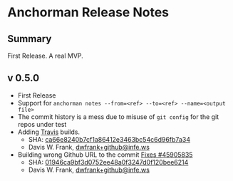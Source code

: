 # Anchorman Release Notes

## Summary

First Release. A real MVP.

## v 0.5.0

* First Release
* Support for `anchorman notes --from=<ref> --to=<ref> --name=<output file>`
* The commit history is a mess due to misuse of `git config` for the git repos under test
* Adding [Travis](http://travis-ci.org) builds.
    * SHA: [ca66e8240b7cf1a86412e3463bc54c6d96fb7a34](https://github.com/infews/anchorman/commit/ca66e8240b7cf1a86412e3463bc54c6d96fb7a34)
    * Davis W. Frank, dwfrank+github@infe.ws
* Building wrong Github URL to the commit [Fixes #45905835](http://www.pivotaltracker.com/story/45905835)
    * SHA: [01946ca9bf3d0752ee48a0f3247d0f120bee6214](https://github.com/infews/anchorman/commit/01946ca9bf3d0752ee48a0f3247d0f120bee6214)
    * Davis W. Frank, dwfrank+github@infe.ws
